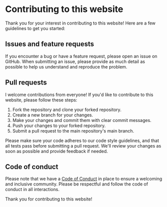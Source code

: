 # Contributing to this website

Thank you for your interest in contributing to this website! Here are a few guidelines to get you started:

## Issues and feature requests

If you encounter a bug or have a feature request, please open an issue on GitHub. When submitting an issue, please provide as much detail as possible to help us understand and reproduce the problem.

## Pull requests

I welcome contributions from everyone! If you'd like to contribute to this website, please follow these steps:

1. Fork the repository and clone your forked repository.
2. Create a new branch for your changes.
3. Make your changes and commit them with clear commit messages.
4. Push your changes to your forked repository.
5. Submit a pull request to the main repository's main branch.

Please make sure your code adheres to our code style guidelines, and that all tests pass before submitting a pull request. We'll review your changes as soon as possible and provide feedback if needed.

## Code of conduct
Please note that we have a [Code of Conduct](../CODE_OF_CONDUCT.md) in place to ensure a welcoming and inclusive community. Please be respectful and follow the code of conduct in all interactions.

Thank you for contributing to this website!
